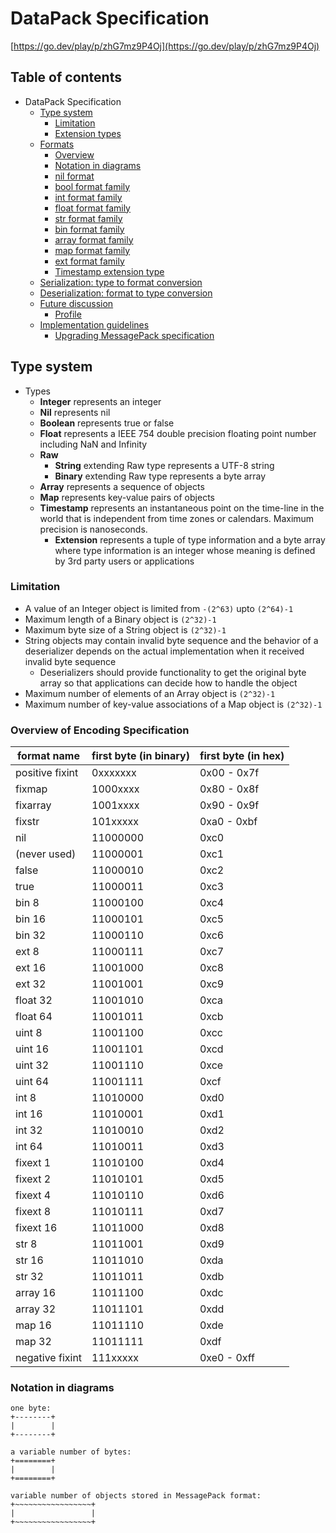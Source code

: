 # DataPack Specification

[https://go.dev/play/p/zhG7mz9P4Oj](https://go.dev/play/p/zhG7mz9P4Oj)

## Table of contents

* DataPack Specification
    * [Type system](#type-system)
        * [Limitation](#limitation)
        * [Extension types](#extension-types)
    * [Formats](#formats)
        * [Overview](#overview)
        * [Notation in diagrams](#notation-in-diagrams)
        * [nil format](#nil-format)
        * [bool format family](#bool-format-family)
        * [int format family](#int-format-family)
        * [float format family](#float-format-family)
        * [str format family](#str-format-family)
        * [bin format family](#bin-format-family)
        * [array format family](#array-format-family)
        * [map format family](#map-format-family)
        * [ext format family](#ext-format-family)
        * [Timestamp extension type](#timestamp-extension-type)
    * [Serialization: type to format conversion](#serialization-type-to-format-conversion)
    * [Deserialization: format to type conversion](#deserialization-format-to-type-conversion)
    * [Future discussion](#future-discussion)
        * [Profile](#profile)
    * [Implementation guidelines](#implementation-guidelines)
        * [Upgrading MessagePack specification](#upgrading-messagepack-specification)

## Type system

* Types
    * **Integer** represents an integer
    * **Nil** represents nil
    * **Boolean** represents true or false
    * **Float** represents a IEEE 754 double precision floating point number including NaN and Infinity
    * **Raw**
        * **String** extending Raw type represents a UTF-8 string
        * **Binary** extending Raw type represents a byte array
    * **Array** represents a sequence of objects
    * **Map** represents key-value pairs of objects
    * **Timestamp** represents an instantaneous point on the time-line in the world that is independent from time zones
      or calendars. Maximum precision is nanoseconds.
        * **Extension** represents a tuple of type information and a byte array where type information is an integer
          whose meaning is defined by 3rd party users or applications

### Limitation

* A value of an Integer object is limited from `-(2^63)` upto `(2^64)-1`
* Maximum length of a Binary object is `(2^32)-1`
* Maximum byte size of a String object is `(2^32)-1`
* String objects may contain invalid byte sequence and the behavior of a deserializer depends on the actual
  implementation when it received invalid byte sequence
    * Deserializers should provide functionality to get the original byte array so that applications can decide how to
      handle the object
* Maximum number of elements of an Array object is `(2^32)-1`
* Maximum number of key-value associations of a Map object is `(2^32)-1`

### Overview of Encoding Specification

| format name     | first byte (in binary) | first byte (in hex) |
|-----------------|------------------------|---------------------|
| positive fixint | 0xxxxxxx               | 0x00 - 0x7f         |
| fixmap          | 1000xxxx               | 0x80 - 0x8f         |
| fixarray        | 1001xxxx               | 0x90 - 0x9f         |
| fixstr          | 101xxxxx               | 0xa0 - 0xbf         |
| nil             | 11000000               | 0xc0                |
| (never used)    | 11000001               | 0xc1                |
| false           | 11000010               | 0xc2                |
| true            | 11000011               | 0xc3                |
| bin 8           | 11000100               | 0xc4                |
| bin 16          | 11000101               | 0xc5                |
| bin 32          | 11000110               | 0xc6                |
| ext 8           | 11000111               | 0xc7                |
| ext 16          | 11001000               | 0xc8                |
| ext 32          | 11001001               | 0xc9                |
| float 32        | 11001010               | 0xca                |
| float 64        | 11001011               | 0xcb                |
| uint 8          | 11001100               | 0xcc                |
| uint 16         | 11001101               | 0xcd                |
| uint 32         | 11001110               | 0xce                |
| uint 64         | 11001111               | 0xcf                |
| int 8           | 11010000               | 0xd0                |
| int 16          | 11010001               | 0xd1                |
| int 32          | 11010010               | 0xd2                |
| int 64          | 11010011               | 0xd3                |
| fixext 1        | 11010100               | 0xd4                |
| fixext 2        | 11010101               | 0xd5                |
| fixext 4        | 11010110               | 0xd6                |
| fixext 8        | 11010111               | 0xd7                |
| fixext 16       | 11011000               | 0xd8                |
| str 8           | 11011001               | 0xd9                |
| str 16          | 11011010               | 0xda                |
| str 32          | 11011011               | 0xdb                |
| array 16        | 11011100               | 0xdc                |
| array 32        | 11011101               | 0xdd                |
| map 16          | 11011110               | 0xde                |
| map 32          | 11011111               | 0xdf                |
| negative fixint | 111xxxxx               | 0xe0 - 0xff         |

### Notation in diagrams

    one byte:
    +--------+
    |        |
    +--------+

    a variable number of bytes:
    +========+
    |        |
    +========+

    variable number of objects stored in MessagePack format:
    +~~~~~~~~~~~~~~~~~+
    |                 |
    +~~~~~~~~~~~~~~~~~+
